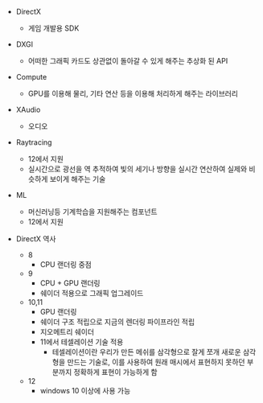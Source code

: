 - DirectX
	- 게임 개발용 SDK
- DXGI
	- 어떠한 그래픽 카드도 상관없이 돌아갈 수 있게 해주는 추상화 된 API
- Compute
	- GPU를 이용해 물리, 기타 연산 등을 이용해 처리하게 해주는 라이브러리
- XAudio
	- 오디오
- Raytracing
	- 12에서 지원
	- 실시간으로 광선을 역 추적하여 빛의 세기나 방향을 실시간 연산하여 실제와 비슷하게 보이게 해주는 기술
- ML
	- 머신러닝등 기계학습을 지원해주는 컴포넌트
	- 12에서 지원

- DirectX 역사
	- 8
		- CPU 랜더링 중점
	- 9
		- CPU + GPU 랜더링
		- 쉐이더 적용으로 그래픽 업그레이드
	- 10,11
		- GPU 랜더링
		- 쉐이더 구조 적립으로 지금의 렌더링 파이프라인 적립
		- 지오메트리 쉐이더
		- 11에서 테셀레이션 기술 적용
			- 테셀레이션이란 우리가 만든 메쉬를 삼각형으로 잘게 쪼개 새로운 삼각형을 만드는 기술로, 이를 사용하여 원래 매시에서 표현하지 못하던 부분까지 정확하게 표현이 가능하게 함
	- 12
		- windows 10 이상에 사용 가능
